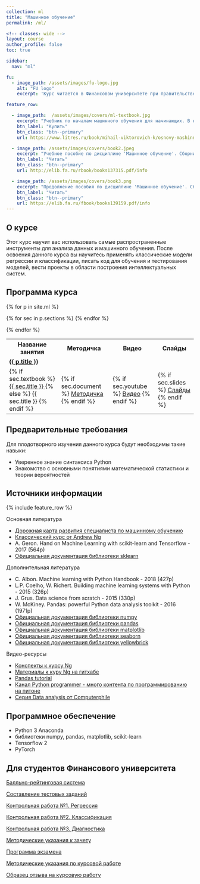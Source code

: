 ```yaml
---
collection: ml
title: "Машинное обучение"
permalink: /ml/

<!-- classes: wide -->
layout: course
author_profile: false
toc: true

sidebar:
  nav: "ml"

fu:
  - image_path: /assets/images/fu-logo.jpg
    alt: "FU logo"
    excerpt: 'Курс читается в Финансовом университете при правительстве РФ (Департамент анализа данных и машинного обучения), направление "Прикладная информатика"'

feature_row:

  - image_path:  /assets/images/covers/ml-textbook.jpg
    excerpt: "Учебник по началам машинного обучения для начинающих. В книге объясняются теоретические основы классических алгоритмов машинного обучения с примерами на языке программирования Python."
    btn_label: "Купить"
    btn_class: "btn--primary"
    url: https://www.litres.ru/book/mihail-viktorovich-k/osnovy-mashinnogo-obucheniya-na-python-bakalavriat-uc-70061098/

  - image_path: /assets/images/covers/book2.jpeg
    excerpt: "Учебное пособие по дисциплине 'Машинное обучение'. Сборник лабораторных работ по основам машинного обучения в библиотеке sklearn."
    btn_label: "Читать"
    btn_class: "btn--primary"
    url: http://elib.fa.ru/rbook/books137315.pdf/info

  - image_path: /assets/images/covers/book3.png
    excerpt: "Продолжение пособия по дисциплине 'Машинное обучение'. Сборник лабораторных работ по основам машинного обучения в библиотеке sklearn."
    btn_label: "Читать"
    btn_class: "btn--primary"
    url: https://elib.fa.ru/fbook/books139159.pdf/info
---
```



О курсе
---
Этот курс научит вас использовать самые распространенные инструменты для анализа данных и машинного обучения. После освоения данного курса вы научитесь применять классические модели регрессии и классификации, писать код для обучения и тестирования моделей, вести проекты в области построения интеллектуальных систем.


## Программа курса

<table>
  <tr>
    <th> Название занятия </th>
    <th> Методичка </th>
    <th> Видео </th>
    <th> Слайды </th>
<!--     <th> Тест </th> -->
  </tr>

{% for p in site.ml %}
  <tr>
    <td colspan="5" class=""> <a href="{{ p.url }}"> <b> {{ p.title }} </b> </a>  </td>
  </tr> 
  {% for sec in p.sections %}
    <tr>
      <td>  {% if sec.textbook %}
        <a href="{{ sec.textbook }}">{{ sec.title }} </a>
        {% else %} {{ sec.title }} 
        {% endif %} </td>
      <td> {% if sec.document %}
        <a href="{{ sec.document }}">Методичка</a>
      {% endif %} </td>
      <td> {% if sec.youtube %}
        <a href="https://www.youtube.com/watch?v={{ sec.youtube }}">Видео</a>
      {% endif %} </td>
      <td> {% if sec.slides %}
        <a href="{{ sec.slides }}">Слайды</a>
      {% endif %} </td>
<!--       <td> {% if sec.test %}
        <a href="{{ sec.test }}">Тест</a>
      {% endif %} </td> -->
    </tr>
  {% endfor %}

{% endfor %}

</table>

Предварительные требования
---
Для плодотворного изучения данного курса будут необходимы такие навыки:
* Уверенное знание синтаксиса Python
* Знакомство с основными понятиями математической статистики и теории вероятностей

<!-- Материалы курса
---
Вы можете познакомиться со всеми материалами курса - презентациями к лекциям, методических рекомендациям к лабораторным работам на [Google Диске](https://drive.google.com/drive/folders/13uDCR9sfJC_QriEBwJlzACwsNhbMxmUV?usp=sharing).

Плейлист с видео по данному курсу досупен на [YouTube](https://www.youtube.com/playlist?list=PLhgyvraU60gU8OAhjtcipU_sO7UYvkQl9). -->


## Источники информации

{% include feature_row %}

Основная литература
* [Дорожная карта развития специалиста по машинному обучению](https://i.am.ai/roadmap)
* [Классический курс от Andrew Ng](https://www.youtube.com/playlist?list=PLLssT5z_DsK-h9vYZkQkYNWcItqhlRJLN)
* A. Geron. Hand on Machine Learning with scikit-learn and Tensorflow - 2017 (564p)
* [Официальная документация библиотеки sklearn](https://scikit-learn.org/stable/user_guide.html)

Дополнительная литература
* C. Albon. Machine learning with Python Handbook - 2018 (427p)
* L.P. Coelho, W. Richert. Building machine learning systems with Python - 2015 (326p)
* J. Grus. Data science from scratch - 2015 (330p)
* W. McKiney. Pandas: powerful Python data analysis toolkit - 2016 (1971p)
* [Официальная документация библиотеки numpy](https://numpy.org/doc/stable/user/index.html#user)
* [Официальная документация библиотеки pandas](https://pandas.pydata.org/docs/user_guide/index.html#user-guide)
* [Официальная документация библиотеки matplotlib](https://matplotlib.org/stable/users/index.html)
* [Официальная документация библиотеки seaborn](https://seaborn.pydata.org/tutorial.html)
* [Официальная документация библиотеки yellowbrick](https://www.scikit-yb.org/en/latest/quickstart.html)

Видео-ресурсы
* [Конспекты к курсу Ng](http://cs229.stanford.edu/syllabus.html)
* [Материалы к куру Ng на гитхабе](https://github.com/vkosuri/CourseraMachineLearning)
* [Pandas tutorial](https://www.youtube.com/playlist?list=PLeo1K3hjS3uuASpe-1LjfG5f14Bnozjwy)
* [Канал Python programmer - много контента по программированию на питоне](https://www.youtube.com/user/consumerchampion/playlists)
* [Серия Data analysis от Computerphile](https://www.youtube.com/playlist?list=PLzH6n4zXuckpfMu_4Ff8E7Z1behQks5ba)

## Программное обеспечение
* Python 3 Anaconda
* библиотеки numpy, pandas, matplotlib, scikit-learn
* Tensorflow 2
* PyTorch

Для студентов Финансового университета
---

[Балльно-рейтинговая система](https://docs.google.com/document/d/1fxhyzWiGAxFlBRx9fZlogzZPh7i3RVgHeU9oPsBHpT4/edit?usp=sharing)

[Составление тестовых заданий](https://docs.google.com/document/d/1zeSRD8l_7VCUbvPoKeHvHijRWHn5z4d5Vfbh0T2kLWE/edit?usp=sharing)

[Контрольная работа №1. Регрессия](https://docs.google.com/document/d/1qmHMu7M4uHrs8wIA62CsBDoAiDAjyMeNHdr78yCZPcQ/edit?usp=sharing)

[Контрольная работа №2. Классификация](https://docs.google.com/document/d/1XHoSG6FzeLRHl2dMcx_Lef06oMg2oqGyzOpvveti-kI/edit?usp=sharing)

[Контрольная работа №3. Диагностика](https://docs.google.com/document/d/17vq3akb23gBGEedTZEU11d4Ij06rF7wF/edit?usp=sharing&ouid=116003821381017651142&rtpof=true&sd=true)

[Методические указания к зачету](https://docs.google.com/document/d/1MW3GFuQH-LmLgoV9HE99n7GgAIfb12UtunQsHIr1-o0/edit?usp=sharing)

[Программа экзамена](https://docs.google.com/document/d/1b3Py3FyRpE3e7IMyX-ZZj1OYbU_Cpq80/edit?usp=sharing&ouid=116003821381017651142&rtpof=true&sd=true)

[Методические указания по курсовой работе](https://docs.google.com/document/d/14OH1NKH-cqIDMQbvRMBtXG5l0noIQknKqSwEg4wyYNQ/edit?usp=sharing)

[Образец отзыва на курсовую работу](https://docs.google.com/spreadsheets/d/1N2Xn3HMlLTOKTek5emXcvIEyvT-2Evbl/edit?usp=share_link&ouid=116003821381017651142&rtpof=true&sd=true)


